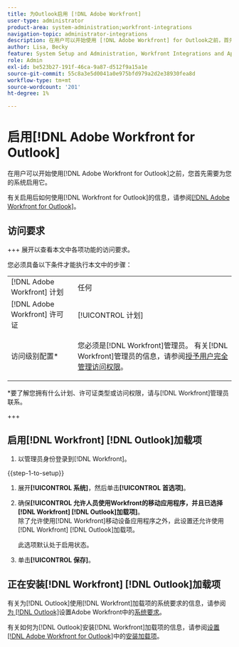 ```yaml
---
title: 为Outlook启用 [!DNL Adobe Workfront]
user-type: administrator
product-area: system-administration;workfront-integrations
navigation-topic: administrator-integrations
description: 在用户可以开始使用 [!DNL Adobe Workfront] for Outlook之前，首先需要为您的系统启用它。
author: Lisa, Becky
feature: System Setup and Administration, Workfront Integrations and Apps
role: Admin
exl-id: be523b27-191f-46ca-9a87-d512f9a15a1e
source-git-commit: 55c8a3e5d0041a0e975bfd979a2d2e38930fea8d
workflow-type: tm+mt
source-wordcount: '201'
ht-degree: 1%

---
```


# 启用[!DNL Adobe Workfront for Outlook]

在用户可以开始使用[!DNL Adobe Workfront for Outlook]之前，您首先需要为您的系统启用它。

有关启用后如何使用[!DNL Workfront for Outlook]的信息，请参阅[[!DNL Adobe Workfront for Outlook]](../../workfront-integrations-and-apps/using-workfront-with-outlook/workfront-for-outlook.md)。

## 访问要求

+++ 展开以查看本文中各项功能的访问要求。

您必须具备以下条件才能执行本文中的步骤：

<table style="table-layout:auto"> 
 <col> 
 <col> 
 <tbody> 
  <tr> 
   <td role="rowheader">[!DNL Adobe Workfront] 计划</td> 
   <td>任何</td> 
  </tr> 
  <tr> 
   <td role="rowheader">[!DNL Adobe Workfront] 许可证</td> 
   <td>[!UICONTROL 计划]</td> 
  </tr> 
  <tr> 
   <td role="rowheader">访问级别配置*</td> 
   <td> <p>您必须是[!DNL Workfront]管理员。 有关[!DNL Workfront]管理员的信息，请参阅<a href="../../administration-and-setup/add-users/configure-and-grant-access/grant-a-user-full-administrative-access.md" class="MCXref xref">授予用户完全管理访问权限</a>。</p> </td> 
  </tr> 
 </tbody> 
</table>

&#42;要了解您拥有什么计划、许可证类型或访问权限，请与[!DNL Workfront]管理员联系。

+++

## 启用[!DNL Workfront] [!DNL Outlook]加载项

1. 以管理员身份登录到[!DNL Workfront]。

{{step-1-to-setup}}

1. 展开&#x200B;**[!UICONTROL 系统]**，然后单击&#x200B;**[!UICONTROL 首选项]**。

1. 确保&#x200B;**[!UICONTROL 允许人员使用Workfront的移动应用程序，并且已选择[!DNL Workfront] [!DNL Outlook]加载项]**。\
   除了允许使用[!DNL Workfront]移动设备应用程序之外，此设置还允许使用[!DNL Workfront] [!DNL Outlook]加载项。

   此选项默认处于启用状态。

1. 单击&#x200B;**[!UICONTROL 保存]**。

## 正在安装[!DNL Workfront] [!DNL Outlook]加载项

有关为[!DNL Outlook]使用[!DNL Workfront]加载项的系统要求的信息，请参阅[为 [!DNL Outlook]](../../workfront-integrations-and-apps/using-workfront-with-outlook/set-up-workfront-for-outlook.md)设置Adobe Workfront中的[系统要求](../../workfront-integrations-and-apps/using-workfront-with-outlook/set-up-workfront-for-outlook.md#system-requirements-and-prerequisites)。

有关如何为[!DNL Outlook]安装[!DNL Workfront]加载项的信息，请参阅[设置 [!DNL Adobe Workfront for Outlook]](../../workfront-integrations-and-apps/using-workfront-with-outlook/set-up-workfront-for-outlook.md)中的[安装加载项](../../workfront-integrations-and-apps/using-workfront-with-outlook/set-up-workfront-for-outlook.md#downloading-and-installing-the-add-in)。
